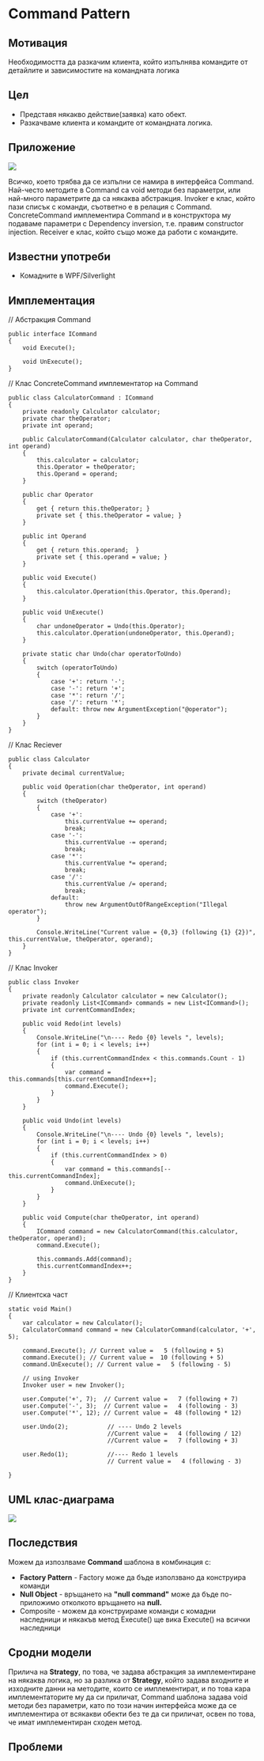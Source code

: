 # Command Pattern

## Мотивация

Необходимостта да разкачим клиента, който изпълнява командите от детайлите и зависимостите на командната логика

## Цел

* Представя някакво действие(заявка) като обект.
* Разкачваме клиента и командите от командната логика.


## Приложение

![](Command.png)

Всичко, което трябва да се изпълни се намира в интерфейса Command. Най-често методите в Command са void методи без параметри, или най-много параметрите да са някаква абстракция.
Invoker е клас, който пази списък с команди, съответно е в релация с Command.
ConcreteCommand имплементира Command и в конструктора му подаваме параметри с Dependency inversion, т.е. правим constructor injection.
Receiver е клас, който също може да работи с командите. 


## Известни употреби
* Комадните в WPF/Silverlight

## Имплементация

// Абстракция Command

    public interface ICommand
    {
        void Execute();

        void UnExecute();
    }

// Клас ConcreteCommand имплементатор на Command

    public class CalculatorCommand : ICommand
    {
        private readonly Calculator calculator;
        private char theOperator;
        private int operand;

        public CalculatorCommand(Calculator calculator, char theOperator, int operand)
        {
            this.calculator = calculator;
            this.Operator = theOperator;
            this.Operand = operand;
        }

        public char Operator
        {
            get { return this.theOperator; }
            private set { this.theOperator = value; }
        }

        public int Operand
        {
            get { return this.operand;  }
            private set { this.operand = value; }
        }

        public void Execute()
        {
            this.calculator.Operation(this.Operator, this.Operand);
        }

        public void UnExecute()
        {
            char undoneOperator = Undo(this.Operator);
            this.calculator.Operation(undoneOperator, this.Operand);
        }

        private static char Undo(char operatorToUndo)
        {
            switch (operatorToUndo)
            {
                case '+': return '-';
                case '-': return '+';
                case '*': return '/';
                case '/': return '*';
                default: throw new ArgumentException("@operator");
            }
        }
    }

// Клас Reciever

    public class Calculator
    {
        private decimal currentValue;

        public void Operation(char theOperator, int operand)
        {
            switch (theOperator)
            {
                case '+':
                    this.currentValue += operand;
                    break;
                case '-':
                    this.currentValue -= operand;
                    break;
                case '*':
                    this.currentValue *= operand;
                    break;
                case '/':
                    this.currentValue /= operand;
                    break;
                default:
                    throw new ArgumentOutOfRangeException("Illegal operator");
            }

            Console.WriteLine("Current value = {0,3} (following {1} {2})", this.currentValue, theOperator, operand);
        }
    }

// Клас Invoker

    public class Invoker
    {
        private readonly Calculator calculator = new Calculator();
        private readonly List<ICommand> commands = new List<ICommand>();
        private int currentCommandIndex;

        public void Redo(int levels)
        {
            Console.WriteLine("\n---- Redo {0} levels ", levels);
            for (int i = 0; i < levels; i++)
            {
                if (this.currentCommandIndex < this.commands.Count - 1)
                {
                    var command = this.commands[this.currentCommandIndex++];
                    command.Execute();
                }
            }
        }

        public void Undo(int levels)
        {
            Console.WriteLine("\n---- Undo {0} levels ", levels);
            for (int i = 0; i < levels; i++)
            {
                if (this.currentCommandIndex > 0)
                {
                    var command = this.commands[--this.currentCommandIndex];
                    command.UnExecute();
                }
            }
        }

        public void Compute(char theOperator, int operand)
        {
            ICommand command = new CalculatorCommand(this.calculator, theOperator, operand);
            command.Execute();

            this.commands.Add(command);
            this.currentCommandIndex++;
        }
    }

// Клиентска част

	static void Main()
	{
	    var calculator = new Calculator();
	    CalculatorCommand command = new CalculatorCommand(calculator, '+', 5);
	
	    command.Execute(); // Current value =   5 (following + 5)
	    command.Execute(); // Current value =  10 (following + 5)
	    command.UnExecute(); // Current value =   5 (following - 5)
	
	    // using Invoker
	    Invoker user = new Invoker();
	                
	    user.Compute('+', 7);  // Current value =   7 (following + 7)
	    user.Compute('-', 3);  // Current value =   4 (following - 3)
	    user.Compute('*', 12); // Current value =  48 (following * 12)
	
	    user.Undo(2);           // ---- Undo 2 levels
	                            //Current value =   4 (following / 12)
	                            //Current value =   7 (following + 3)
	
	    user.Redo(1);           //---- Redo 1 levels
	                            // Current value =   4 (following - 3)
	
	}

## UML клас-диаграма

![](CommandClassDiagram.png)

## Последствия
Можем да изпозлваме **Command** шаблона в комбинация с:

* **Factory Pattern** - Factory може да бъде използвано да конструира команди
* **Null Object** - връщането на **"null command"** може да бъде по-приложимо отколкото връщането на **null.**
* Composite - можем да конструираме команди с комадни наследници и някакъв метод Execute() ще вика Execute() на всички наследници

## Сродни модели

Прилича на **Strategy**, по това, че задава абстракция за имплементиране на някаква логика, но за разлика от **Strategy**, който задава входните и изходните данни на методите, които се имплементират, и по това кара имплементаторите му да си приличат, Command шаблона задава void методи без параметри, като по този начин интерфейса може да се имплементира от всякакви обекти без те да си приличат, освен по това, че имат имплементиран сходен метод. 

## Проблеми





